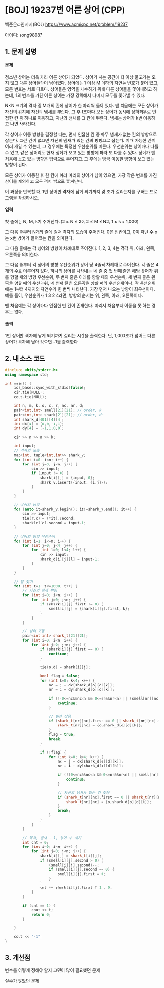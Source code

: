 # [BOJ] 19237번 어른 상어 (CPP)

백준온라인저지(BOJ) https://www.acmicpc.net/problem/19237

아이디: song98987


## 1. 문제 설명

#### 문제
청소년 상어는 더욱 자라 어른 상어가 되었다. 상어가 사는 공간에 더 이상 물고기는 오지 않고 다른 상어들만이 남아있다. 상어에는 1 이상 M 이하의 자연수 번호가 붙어 있고, 모든 번호는 서로 다르다. 상어들은 영역을 사수하기 위해 다른 상어들을 쫓아내려고 하는데, 1의 번호를 가진 어른 상어는 가장 강력해서 나머지 모두를 쫓아낼 수 있다.

N×N 크기의 격자 중 M개의 칸에 상어가 한 마리씩 들어 있다. 맨 처음에는 모든 상어가 자신의 위치에 자신의 냄새를 뿌린다. 그 후 1초마다 모든 상어가 동시에 상하좌우로 인접한 칸 중 하나로 이동하고, 자신의 냄새를 그 칸에 뿌린다. 냄새는 상어가 k번 이동하고 나면 사라진다.

각 상어가 이동 방향을 결정할 때는, 먼저 인접한 칸 중 아무 냄새가 없는 칸의 방향으로 잡는다. 그런 칸이 없으면 자신의 냄새가 있는 칸의 방향으로 잡는다. 이때 가능한 칸이 여러 개일 수 있는데, 그 경우에는 특정한 우선순위를 따른다. 우선순위는 상어마다 다를 수 있고, 같은 상어라도 현재 상어가 보고 있는 방향에 따라 또 다를 수 있다. 상어가 맨 처음에 보고 있는 방향은 입력으로 주어지고, 그 후에는 방금 이동한 방향이 보고 있는 방향이 된다.

모든 상어가 이동한 후 한 칸에 여러 마리의 상어가 남아 있으면, 가장 작은 번호를 가진 상어를 제외하고 모두 격자 밖으로 쫓겨난다.

이 과정을 반복할 때, 1번 상어만 격자에 남게 되기까지 몇 초가 걸리는지를 구하는 프로그램을 작성하시오.

#### 입력
첫 줄에는 N, M, k가 주어진다. (2 ≤ N ≤ 20, 2 ≤ M ≤ N2, 1 ≤ k ≤ 1,000)

그 다음 줄부터 N개의 줄에 걸쳐 격자의 모습이 주어진다. 0은 빈칸이고, 0이 아닌 수 x는 x번 상어가 들어있는 칸을 의미한다.

그 다음 줄에는 각 상어의 방향이 차례대로 주어진다. 1, 2, 3, 4는 각각 위, 아래, 왼쪽, 오른쪽을 의미한다.

그 다음 줄부터 각 상어의 방향 우선순위가 상어 당 4줄씩 차례대로 주어진다. 각 줄은 4개의 수로 이루어져 있다. 하나의 상어를 나타내는 네 줄 중 첫 번째 줄은 해당 상어가 위를 향할 때의 방향 우선순위, 두 번째 줄은 아래를 향할 때의 우선순위, 세 번째 줄은 왼쪽을 향할 때의 우선순위, 네 번째 줄은 오른쪽을 향할 때의 우선순위이다. 각 우선순위에는 1부터 4까지의 자연수가 한 번씩 나타난다. 가장 먼저 나오는 방향이 최우선이다. 예를 들어, 우선순위가 1 3 2 4라면, 방향의 순서는 위, 왼쪽, 아래, 오른쪽이다.

맨 처음에는 각 상어마다 인접한 빈 칸이 존재한다. 따라서 처음부터 이동을 못 하는 경우는 없다.

#### 출력
1번 상어만 격자에 남게 되기까지 걸리는 시간을 출력한다. 단, 1,000초가 넘어도 다른 상어가 격자에 남아 있으면 -1을 출력한다.

## 2. 내 소스 코드

```c++
#include <bits/stdc++.h>
using namespace std;

int main() {
    ios_base::sync_with_stdio(false);
    cin.tie(NULL);
    cout.tie(NULL);

    int n, m, k, o, c, r, nc, nr, d;
    pair<int,int> smell[21][21]; // order, k
    pair<int,int> shark[21][21]; // order, d;
    int shark_d[401][4][4];
    int dx[4] = {0,0,-1,1};
    int dy[4] = {-1,1,0,0};

    cin >> n >> m >> k;

    int input;
    // 격자의 모습
    map<int, tuple<int,int>> shark_v;
    for (int i=0; i<n; i++) {
        for (int j=0; j<n; j++) {
            cin >> input;
            if (input != 0) {
                shark[i][j] = {input, 0};
                shark_v.insert({input, {i,j}});
            }
        }
    }

    // 상어의 방향
    for (auto it=shark_v.begin(); it!=shark_v.end(); it++) {
        cin >> input;
        tie(r,c) = (*it).second;
        shark[r][c].second = input-1;
    }
    
    // 상어의 방향 우선순위
    for (int i=1; i<=m; i++) {
        for (int j=0; j<4; j++) {
            for (int l=0; l<4; l++) {
                cin >> input;
                shark_d[i][j][l] = input-1;
            }
        }
    }

    // 답 찾기
    for (int t=1; t<=1000; t++) {
        // 자신의 냄새 뿌림
        for (int i=0; i<n; i++) {
            for (int j=0; j<n; j++) {
                if (shark[i][j].first != 0) {
                    smell[i][j] = {shark[i][j].first, k};
                }
            }
        }

        // 상어 이동
        pair<int,int> shark_t[21][21];
        for (int i=0; i<n; i++) {
            for (int j=0; j<n; j++) {
                if (shark[i][j].first == 0) {
                    continue;
                }

                tie(o,d) = shark[i][j];

                bool flag = false;
                for (int k=0; k<4; k++) {
                    nc = j + dx[shark_d[o][d][k]];
                    nr = i + dy[shark_d[o][d][k]];

                    if (!(0<=nc&&nc<n && 0<=nr&&nr<n) || (smell[nr][nc].first != 0)) {
                        continue;
                    }

                    // 빈칸 찾음
                    if (shark_t[nr][nc].first == 0 || shark_t[nr][nc].first > o) {
                        shark_t[nr][nc] = {o,shark_d[o][d][k]};
                    }
                    flag = true;
                    break;
                }

                if (!flag) {
                    for (int k=0; k<4; k++) {
                        nc = j + dx[shark_d[o][d][k]];
                        nr = i + dy[shark_d[o][d][k]];

                        if (!(0<=nc&&nc<n && 0<=nr&&nr<n) || smell[nr][nc].first != o) {
                            continue;
                        }

                        // 자신의 냄새가 있는 칸 찾음
                        if (shark_t[nr][nc].first == 0 || shark_t[nr][nc].first > o) {
                            shark_t[nr][nc] = {o,shark_d[o][d][k]};
                        }
                        break;
                    }
                }
            }
        }

        // 복사, 냄새 - 1, 상어 수 세기
        int cnt = 0;
        for (int i=0; i<n; i++) {
            for (int j=0; j<n; j++) {
                shark[i][j] = shark_t[i][j];
                if (smell[i][j].second > 0) {
                    (smell[i][j].second)--;
                    if (smell[i][j].second == 0) {
                        smell[i][j].first = 0;
                    }
                }
                cnt += shark[i][j].first ? 1 : 0;
            }
        }

        if (cnt == 1) {
            cout << t;
            return 0;
        }

    }

    cout << "-1";
}
```

## 3. 개선점

변수를 어떻게 정해야 할지 고민이 많이 필요했던 문제

실수가 많았던 문제